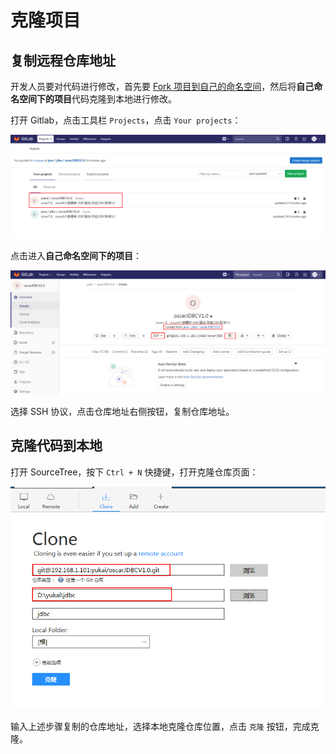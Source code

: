 # 克隆项目

## 复制远程仓库地址

开发人员要对代码进行修改，首先要 [Fork 项目到自己的命名空间](/setup/fork.md)，然后将**自己命名空间下的项目**代码克隆到本地进行修改。

打开 Gitlab，点击工具栏 `Projects`，点击 `Your projects`：

![](/assets/show-fork.png)

点击进入**自己命名空间下的项目**：

![](/assets/clone.png)

选择 SSH 协议，点击仓库地址右侧按钮，复制仓库地址。

## 克隆代码到本地

打开 SourceTree，按下 `Ctrl + N` 快捷键，打开克隆仓库页面：

![](/assets/sourcetree-clone.png)

输入上述步骤复制的仓库地址，选择本地克隆仓库位置，点击 `克隆` 按钮，完成克隆。


